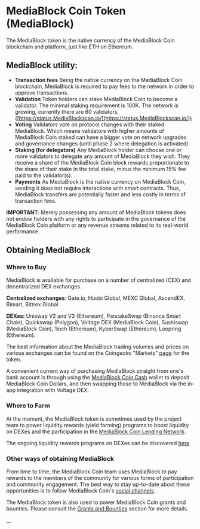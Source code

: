 # MediaBlock Coin Token (MediaBlock)

The MediaBlock token is the native currency of the MediaBlock Coin blockchain and platform, just like ETH on Ethereum.&#x20;

## MediaBlock utility:

* **Transaction fees** Being the native currency on the MediaBlock Coin blockchain, MediaBlock is required to pay fees to the network in order to approve transactions.
* **Validation** Token holders can stake MediaBlock Coin to become a validator. The minimal staking requirement is 100K. The network is growing, currently there are 60 validators. ([https://status.MediaBlockscan.io/](https://status.MediaBlockscan.io/))
* **Voting** Validators vote on protocol changes with their staked MediaBlock. Which means validators with higher amounts of MediaBlock Coin staked can have a bigger vote on network upgrades and governance changes (until phase 2 where delegation is activated)
* **Staking (for delegators)** Any MediaBlock holder can choose one or more validators to delegate any amount of MediaBlock they wish. They receive a share of the MediaBlock Coin block rewards proportionate to the share of their stake in the total stake, minus the minimum 15% fee paid to the validator(s).
* **Payments** As MediaBlock is the native currency on MediaBlock Coin, sending it does not require interactions with smart contracts. Thus, MediaBlock transfers are potentially faster and less costly in terms of transaction fees.

**IMPORTANT**: Merely possessing any amount of MediaBlock tokens does not endow holders with any rights to participate in the governance of the MediaBlock Coin platform or any revenue streams related to its real-world performance.&#x20;

## Obtaining MediaBlock

### Where to Buy

MediaBlock is available for purchase on a number of centralized (CEX) and decentralized DEX exchanges.

**Centralized exchanges**: Gate.io, Huobi Global, MEXC Global, AscendEX, Bimart, Bittrex Global

**DEXes:** Uniswap V2 and V3 (Ethereum), PancakeSwap (Binance Smart Chain), Quickswap (Polygon), Voltage DEX (MediaBlock Coin), Sushiswap (MediaBlock Coin), 1inch (Ethereum), KyberSwap (Ethereum), Loopring (Ethereum).

The best information about the MediaBlock trading volumes and prices on various exchanges can be found on the Coingecko "Markets" [page](https://www.coingecko.com/en/coins/MediaBlock#markets) for the token. &#x20;

A convenient current way of purchasing MediaBlock straight from one's bank account is through using the [MediaBlock Coin Cash](https://MediaBlock.cash) wallet to deposit MediaBlock Coin Dollars, and then swapping those to MediaBlock via the in-app integration with Voltage DEX.

### Where to Farm

At the moment, the MediaBlock token is sometimes used by the project team to power liquidity rewards (yield farming) programs to boost liquidity on DEXes and the participation in the [MediaBlock Coin Lending Network](./#MediaBlock-utility).

The ongoing liquidity rewards programs on DEXes can be discovered [here](https://app.voltage.finance/index.html#/farm/39656).

### Other ways of obtaining MediaBlock

From time to time, the MediaBlock Coin team uses MediaBlock to pay rewards to the members of the community for various forms of participation and community engagement. The best way to stay up-to-date about these opportunities is to follow MediaBlock Coin's [social channels](https://docs.MediaBlockscan.io/general/community).

The MediaBlock token is also used to power MediaBlock Coin grants and bounties. Please consult the [Grants and Bounties](https://docs.MediaBlockscan.io/general/things-you-can-do-on-MediaBlock/grants-and-bounties) section for more details.

\_\_
